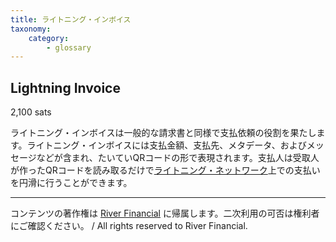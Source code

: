 ```yaml
---
title: ライトニング・インボイス
taxonomy:
    category:
        - glossary
---
```


## Lightning Invoice
2,100 sats

ライトニング・インボイスは一般的な請求書と同様で支払依頼の役割を果たします。ライトニング・インボイスには支払金額、支払先、メタデータ、およびメッセージなどが含まれ、たいていQRコードの形で表現されます。支払人は受取人が作ったQRコードを読み取るだけで[ライトニング・ネットワーク](http://lostinbitcoin.jp.testrs.jp/staging/glossary/lightning_network/)上での支払いを円滑に行うことができます。

---
コンテンツの著作権は [River Financial](https://river.com/) に帰属します。二次利用の可否は権利者にご確認ください。 / All rights reserved to River Financial.
